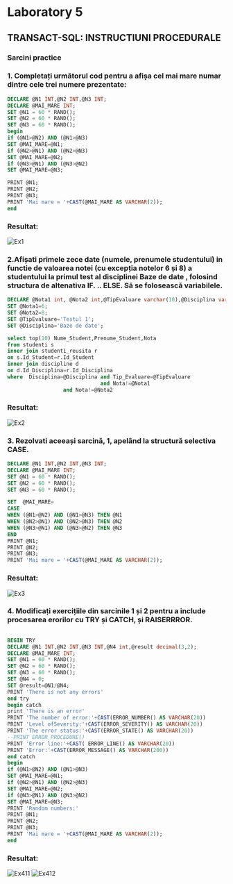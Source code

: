 # Laboratory 5
## TRANSACT-SQL: INSTRUCTIUNI PROCEDURALE
### Sarcini practice
### 1. Completați următorul cod pentru a afișa cel mai mare numar dintre cele trei numere prezentate:
``` sql
DECLARE @N1 INT,@N2 INT,@N3 INT;
DECLARE @MAI_MARE INT;
SET @N1 = 60 * RAND();
SET @N2 = 60 * RAND();
SET @N3 = 60 * RAND();
begin
if (@N1>@N2) AND (@N1>@N3)
SET @MAI_MARE=@N1;
if (@N2>@N1) AND (@N2>@N3)
SET @MAI_MARE=@N2;
if (@N3>@N1) AND (@N3>@N2)
SET @MAI_MARE=@N3;

PRINT @N1;
PRINT @N2;
PRINT @N3;
PRINT 'Mai mare = '+CAST(@MAI_MARE AS VARCHAR(2));
end
```
### Resultat:
![Ex1](https://github.com/speianudana/DB/blob/master/Laboratory_5/Screenshots%C8%9A_DBlab5/ex1.PNG)

### 2.Afișati primele zece date (numele, prenumele studentului) in functie de valoarea notei (cu excepția notelor 6 și 8) a studentului la primul test al disciplinei Baze de date , folosind structura de altenativa IF. .. ELSE. Să se folosească variabilele. 
``` sql
DECLARE @Nota1 int, @Nota2 int,@TipEvaluare varchar(10),@Disciplina varchar(20);
SET @Nota1=6;
SET @Nota2=8;
SET @TipEvaluare='Testul 1';
SET @Disciplina='Baze de date';

select top(10) Nume_Student,Prenume_Student,Nota
from studenti s
inner join studenti_reusita r
on s.Id_Student=r.Id_Student
inner join discipline d
on d.Id_Disciplina=r.Id_Disciplina
where  Disciplina=@Disciplina and Tip_Evaluare=@TipEvaluare
                              and Nota!=@Nota1 
			      and Nota!=@Nota2
```
### Resultat:
![Ex2](https://github.com/speianudana/DB/blob/master/Laboratory_5/Screenshots%C8%9A_DBlab5/ex2.PNG)

### 3. Rezolvati aceeași sarcină, 1, apelând la structură selectiva CASE. 
``` sql
DECLARE @N1 INT,@N2 INT,@N3 INT;
DECLARE @MAI_MARE INT;
SET @N1 = 60 * RAND();
SET @N2 = 60 * RAND();
SET @N3 = 60 * RAND();

SET  @MAI_MARE= 
CASE 
WHEN (@N1>@N2) AND (@N1>@N3) THEN @N1 
WHEN (@N2>@N1) AND (@N2>@N3) THEN @N2 
WHEN (@N3>@N1) AND (@N3>@N2) THEN @N3 
END
PRINT @N1;
PRINT @N2;
PRINT @N3;
PRINT 'Mai mare = '+CAST(@MAI_MARE AS VARCHAR(2));
```
### Resultat:
![Ex3](https://github.com/speianudana/DB/blob/master/Laboratory_5/Screenshots%C8%9A_DBlab5/ex3.PNG)

### 4. Modificați exercițiile din sarcinile 1 și 2 pentru a include procesarea erorilor cu TRY și CATCH, și RAISERRROR. 
``` sql

BEGIN TRY
DECLARE @N1 INT,@N2 INT,@N3 INT,@N4 int,@result decimal(3,2);
DECLARE @MAI_MARE INT;
SET @N1 = 60 * RAND();
SET @N2 = 60 * RAND();
SET @N3 = 60 * RAND();
SET @N4 = 0;
SET @result=@N1/@N4;
PRINT 'There is not any errors'
end try
begin catch 
print 'There is an error'
PRINT 'The number of error:'+CAST(ERROR_NUMBER() AS VARCHAR(20))
PRINT 'Level ofSeverity:'+CAST(ERROR_SEVERITY() AS VARCHAR(20))
PRINT 'The error status:'+CAST(ERROR_STATE() AS VARCHAR(20))
--PRINT ERROR_PROCEDURE()
PRINT 'Error line:'+CAST( ERROR_LINE() AS VARCHAR(20))
PRINT 'Error:'+CAST(ERROR_MESSAGE() AS VARCHAR(200)) 
end catch
begin
if (@N1>@N2) AND (@N1>@N3)
SET @MAI_MARE=@N1;
if (@N2>@N1) AND (@N2>@N3)
SET @MAI_MARE=@N2;
if (@N3>@N1) AND (@N3>@N2)
SET @MAI_MARE=@N3;
PRINT 'Random numbers:' 
PRINT @N1;
PRINT @N2;
PRINT @N3;
PRINT 'Mai mare = '+CAST(@MAI_MARE AS VARCHAR(2));
end
```
### Resultat:
![Ex411](https://github.com/speianudana/DB/blob/master/Laboratory_5/Screenshots%C8%9A_DBlab5/ex4taskex1.PNG)
![Ex412](https://github.com/speianudana/DB/blob/master/Laboratory_5/Screenshots%C8%9A_DBlab5/ex4taskex1photo2.PNG)





